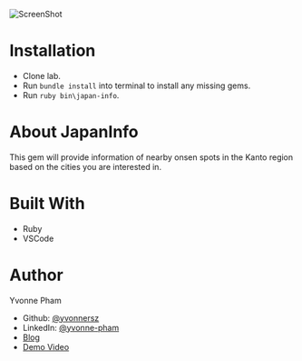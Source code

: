 ![ScreenShot](https://github.com/yvonnersz/japan-info/blob/master/japan-info-demo.png)

# Installation

- Clone lab.
- Run `bundle install` into terminal to install any missing gems.
- Run `ruby bin\japan-info`.

# About JapanInfo

This gem will provide information of nearby onsen spots in the Kanto region based on the cities you are interested in.

# Built With

- Ruby
- VSCode

# Author

Yvonne Pham
- Github: [@yvonnersz](https://github.com/yvonnersz) 
- LinkedIn: [@yvonne-pham](https://www.linkedin.com/in/yvonne-pham/)
- [Blog](https://yvonnersz.github.io/cli_data_gem_portfolio_project)
- [Demo Video](https://youtu.be/cvz5KbI50hA)
